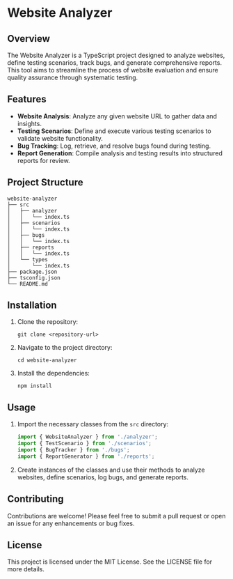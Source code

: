 # Website Analyzer

## Overview
The Website Analyzer is a TypeScript project designed to analyze websites, define testing scenarios, track bugs, and generate comprehensive reports. This tool aims to streamline the process of website evaluation and ensure quality assurance through systematic testing.

## Features
- **Website Analysis**: Analyze any given website URL to gather data and insights.
- **Testing Scenarios**: Define and execute various testing scenarios to validate website functionality.
- **Bug Tracking**: Log, retrieve, and resolve bugs found during testing.
- **Report Generation**: Compile analysis and testing results into structured reports for review.

## Project Structure
```
website-analyzer
├── src
│   ├── analyzer
│   │   └── index.ts
│   ├── scenarios
│   │   └── index.ts
│   ├── bugs
│   │   └── index.ts
│   ├── reports
│   │   └── index.ts
│   └── types
│       └── index.ts
├── package.json
├── tsconfig.json
└── README.md
```

## Installation
1. Clone the repository:
   ```
   git clone <repository-url>
   ```
2. Navigate to the project directory:
   ```
   cd website-analyzer
   ```
3. Install the dependencies:
   ```
   npm install
   ```

## Usage
1. Import the necessary classes from the `src` directory:
   ```typescript
   import { WebsiteAnalyzer } from './analyzer';
   import { TestScenario } from './scenarios';
   import { BugTracker } from './bugs';
   import { ReportGenerator } from './reports';
   ```
2. Create instances of the classes and use their methods to analyze websites, define scenarios, log bugs, and generate reports.

## Contributing
Contributions are welcome! Please feel free to submit a pull request or open an issue for any enhancements or bug fixes.

## License
This project is licensed under the MIT License. See the LICENSE file for more details.